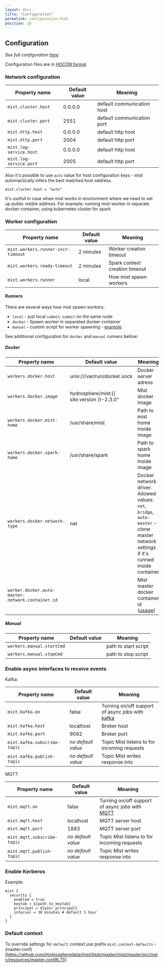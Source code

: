 ```yaml
---
layout: docs
title: "Configuration"
permalink: configuration.html
position: 10
---
```

## Configuration

_See full configuration [here](https://github.com/Hydrospheredata/mist/blob/master/mist/master/src/main/resources/master.conf)_

Configuration files are in [HOCON format](https://github.com/typesafehub/config/blob/master/HOCON.md)

### Network configuration

| Property name                         | Default value         | Meaning                     |
|---------------------------------------|-----------------------|-----------------------------|
|`mist.cluster.host`                    | 0.0.0.0               | default communication host  |
|`mist.cluster.port`                    | 2551                  | default communication port  |
|`mist.http.host`                       | 0.0.0.0               | default http host           |
|`mist.http.port`                       | 2004                  | default http port           |
|`mist.log-service.host`                | 0.0.0.0               | default http host           |
|`mist.log-service.port`                | 2005                  | default http port           |

Also it's possible to use `auto` value for host configuration keys - mist automactically infers the best matched host address.
```
mist.cluster.host = "auto"
```
It's usefull in case when mist works in environment where we need to set up public visible address.
For example: running mist-worker in separate docker container, using kubernetes cluster for spark

### Worker configuration

| Property name                         | Default value         | Meaning                           |
|---------------------------------------|-----------------------|-----------------------------------|
|`mist.workers.runner-init-timeout`          | 2 minutes             | Worker creation timeout           |
|`mist.workers.ready-timeout`                | 2 minutes             | Spark context creation timeout    |
|`mist.workers.runner`                       | local                 | How mist spawn workers            |

#### Runners

There are several ways how mist spawn workers:
- `local` - just local `submit-submit` on the same node
- `docker` - Spawn worker in separated docker container
- `manual` - custom script for worker spawning - [example](https://github.com/Hydrospheredata/mist/blob/master/examples/misc/manual_worker_start.py).

See additional configuration for `docker` and `manual` runners bellow:

##### Docker

| Property name                                  | Default value                             | Meaning                               
|------------------------------------------------|-------------------------------------------|---------------------------------------
|`workers.docker.host`                           | unix:///var/run/docker.sock               | Docker server adress                  
|`workers.docker.image`                          | hydrosphere/mist:{{ site.version }}-2.3.0"| Mist docker image                     
|`workers.docker.mist-home`                      | /usr/share/mist                           | Path to mist home inside image        
|`workers.docker.spark-home`                     | /usr/share/spark                          | Path to spark home inside image       
|`workers.docker.network-type`                   | net                                       | Docker network driver. Allowed values: `net`, `bridge`, `auto-master` - clone master network settings if it's runned inside container
|`worker.docker.auto-master-network.container.id`|                                           | Mist master docker container id ([usage](https://github.com/Hydrospheredata/mist/blob/master/docker-entrypoint.sh#L7)) 

##### Manual 

| Property name                                  | Default value | Meaning             |
|------------------------------------------------|---------------|---------------------|
|`workers.manual.startCmd`                       |               |path to start script |
|`workers.manual.stopCmd`                        |               |path to stop script  |


### Enable async interfaces to receive events

Kafka:

| Property name                         | Default value         | Meaning                                                                                                                                                                                                                                                                                                                                                                                |
|---------------------------------------|-----------------------|----------------------------------------------------------------------------------------------------------------------------------------------------------------------------------------------------------------------------------------------------------------------------------------------------------------------------------------------------------------------------------------|
| `mist.kafka.on`                        | false                 | Turning on/off support of async jobs with [kafka](https://kafka.apache.org/)                                                                                                                                                                                                                                                                                                                     |
| `mist.kafka.host`                      | localhost             | Broker host                                                                                                                                                                                                                                                                                                                                                                       |
| `mist.kafka.port`                      | 9092                  | Broker port                                                                                                                                                                                                                                                                                                                                                                       |
| `mist.kafka.subscribe-topic`           | _no default value_    | Topic Mist listens to for incoming requests                                                                                                                                                                                                                                                                                                                                          |
| `mist.kafka.publish-topic`             | _no default value_    | Topic Mist writes response into                                                                                                                                                                                                                                                                                                                                          |

MQTT:

| Property name                         | Default value         | Meaning                                                                                                                                                                                                                                                                                                                                                                                |
|---------------------------------------|-----------------------|----------------------------------------------------------------------------------------------------------------------------------------------------------------------------------------------------------------------------------------------------------------------------------------------------------------------------------------------------------------------------------------|
| `mist.mqtt.on`                        | false                 | Turning on/off support of async jobs with [MQTT](http://mqtt.org/)                                                                                                                                                                                                                                                                                                                     |
| `mist.mqtt.host`                      | localhost             | MQTT server host                                                                                                                                                                                                                                                                                                                                                                       |
| `mist.mqtt.port`                      | 1883                  | MQTT server port                                                                                                                                                                                                                                                                                                                                                                       |
| `mist.mqtt.subscribe-topic`           | _no default value_    | Topic Mist listens to for incoming requests                                                                                                                                                                                                                                                                                                                                          |
| `mist.mqtt.publish-topic`             | _no default value_    | Topic Mist writes response into                                                                                                                                                                                                                                                                                                                                          |

### Enable Kerberos

Example:

```hocon
mist {
  security {
    enabled = true
    keytab = ${path_to_keytab}
    principal = ${your_principal}
    interval = 30 minutes # default 1 hour
  }
}
```

### Default context

To override settings for `default` context use prefix `mist.context-defaults` - (master.conf)[https://github.com/Hydrospheredata/mist/blob/master/mist/master/src/main/resources/master.conf#L73].



